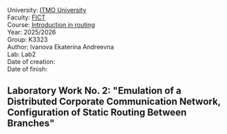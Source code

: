University: [ITMO University](https://itmo.ru/ru/)  
Faculty: [FICT](https://fict.itmo.ru)  
Course: [Introduction in routing](https://github.com/itmo-ict-faculty/introduction-in-routing)  
Year: 2025/2026  
Group: K3323  
Author: Ivanova Ekaterina Andreevna  
Lab: Lab2  
Date of creation:    
Date of finish:  

## Laboratory Work No. 2: "Emulation of a Distributed Corporate Communication Network, Configuration of Static Routing Between Branches"
